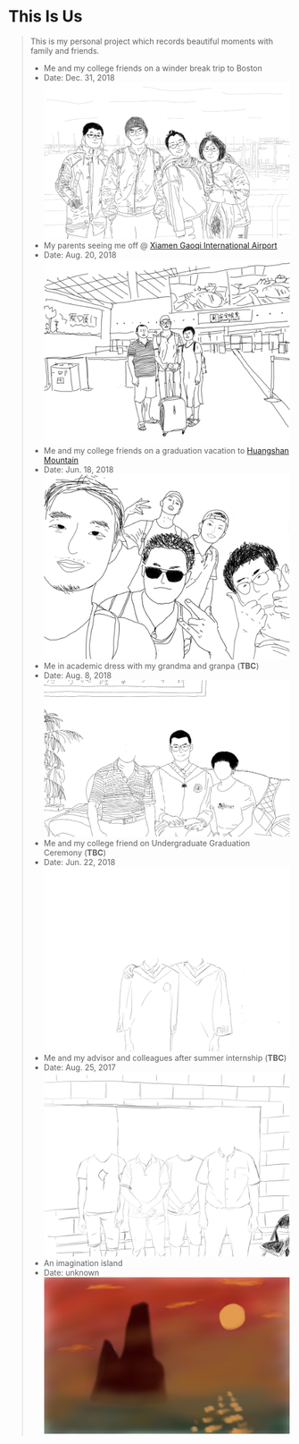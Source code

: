 # This Is Us
> This is my personal project which records beautiful moments with family and friends.  
> - Me and my college friends on a winder break trip to Boston
> - Date: Dec. 31, 2018
> ![](./image/Boston_with_faces.jpg)
> - My parents seeing me off @ [Xiamen Gaoqi International Airport](https://www.xiamen-airport.com/)
> - Date: Aug. 20, 2018
> ![](./image/family_sketch.jpg)  
> - Me and my college friends on a graduation vacation to [Huangshan Mountain](https://whc.unesco.org/en/list/547)
> - Date: Jun. 18, 2018
> ![](./image/5-star1.jpg)  
> - Me in academic dress with my grandma and granpa (**TBC**)
> - Date: Aug. 8, 2018
> ![](./image/granpaNma.jpg)
> - Me and my college friend on Undergraduate Graduation Ceremony (**TBC**)
> - Date: Jun. 22, 2018
> ![](./image/graduation.jpg)  
> - Me and my advisor and colleagues after summer internship (**TBC**)
> - Date: Aug. 25, 2017
> ![](./image/summer_intern.jpg)
> - An imagination island
> - Date: unknown
> ![](./image/island.jpg)

